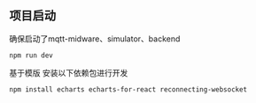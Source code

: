## 项目启动

确保启动了mqtt-midware、simulator、backend

```shell
npm run dev
```

基于模版
安装以下依赖包进行开发

```shell
npm install echarts echarts-for-react reconnecting-websocket
```